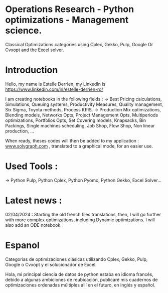 # Operations Research - Python optimizations - Management science.
Classical Optimizations categories using Cplex, Gekko, Pulp, Google Or Cvxopt and the Excel solver.


# Introduction

Hello, my name is Estelle Derrien, my LinkedIn is https://www.linkedin.com/in/estelle-derrien-ro/

I am creating notebooks in the following fields :
-> Best Pricing calculations, Simulations, Queuing systems, Productivity Measures, Quality management, Six Sigma, Toyota methods, Process KPIS.
-> Production Mix optimizations, Blending models, Networks Opts, Project Management Opts, Multiperiods optimizations, Portfolios Opts, Set Covering models, Knapsacks, Bin Packings, Single machines scheduling, Job Shop, Flow Shop, Non linear production, ...

When ready, theses codes will then be added to my application : www.solvgraph.com , translated to a graphical mode, for an easier use.

# Used Tools :
-> Python Pulp, Python Cplex, Python Pyomo, Python Gekko, Excel Solver...

# Latest news : 

02/04/2024 : Starting the old french files translations, then, I will go further with more complex optimizations, including Dynamic optimizations.
I will also add an ODE notebook.

# Espanol

Categorías de optimizaciones clásicas utilizando Cplex, Gekko, Pulp, Google o Cvxopt y el solucionador de Excel.

Hola, mi principal ciencia de datos de python estaba en idioma francés, debido a algunas ambiciones de reubicación, publicaré mis cuadernos de optimizaciones ordenadas múltiples allí en el futuro, en inglés y español.


